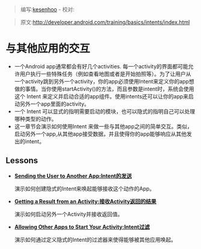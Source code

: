 > 编写:[kesenhoo](https://github.com/kesenhoo) - 校对:

> 原文:<http://developer.android.com/training/basics/intents/index.html>

# 与其他应用的交互

* 一个Android app通常都会有好几个activities. 每一个activity的界面都可能允许用户执行一些特殊任务（例如查看地图或者是开始拍照等）。为了让用户从一个activity跳到另外一个activity，你的app必须使用Intent来定义你的app想做的事情。当你使用startActivity()的方法，而且参数是intent时，系统会使用这个 Intent 来定义并启动合适的app组件。使用intents还可以让你的app来启动另外一个app里面的activity。
* 一个 Intent 可以显式的指明需要启动的模块，也可以隐式的指明自己可以处理哪种类型的动作。
* 这一章节会演示如何使用Intent 来做一些与其他app之间的简单交互。类似，启动另外一个app,从其他app接受数据，并且使得你的app能够响应从其他发出的intent。

## Lessons
* [**Sending the User to Another App:Intent的发送**](sending.html)

  演示如何创建隐式的Intent来唤起能够接收这个动作的App。


* [**Getting a Result from an Activity:接收Activity返回的结果**](result.html)

  演示如何启动另外一个Activity并接收返回值。


* [**Allowing Other Apps to Start Your Activity:Intent过滤**](filters.html)

  演示如何通过定义隐式的Intent的过滤器来使得能够被其他应用唤起。
